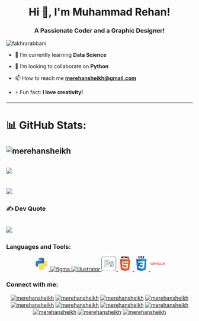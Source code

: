 <h1 align="center">Hi 👋, I'm Muhammad Rehan!</h1>
<h3 align="center">A Passionate Coder and a Graphic Designer!</h3>

<p align="left"> <img src="https://komarev.com/ghpvc/?username=merehansheikh&label=Profile%20views&color=0e75b6&style=flat" alt="fakhrarabbani" /> </p>

- 🌱 I’m currently learning **Data Science**

- 👯 I’m looking to collaborate on **Python**

- 📫 How to reach me **merehansheikh@gmail.com**

- ⚡ Fun fact: **I love creativity!**

---
# 📊 GitHub Stats:
![merehansheikh](https://github-readme-stats.vercel.app/api?username=merehansheikh&theme=midnight-purple&include_all_commits=true&count_private=true&show_icons=true&locale=en)<br/>
---
![](https://github-readme-streak-stats.herokuapp.com/?user=merehansheikh&theme=radical&hide_border=false)<br/>
---
![](https://github-readme-stats.vercel.app/api/top-langs?username=merehansheikh&theme=midnight-purple&hide_border=false&include_all_commits=true&count_private=true&layout=compact)
---
### ✍️ Dev Quote
![](https://quotes-github-readme.vercel.app/api?type=horizontal&theme=radical)
---
<h3 align="left">Languages and Tools:</h3>
<p align="center"> 
  <a href="https://www.python.org" target="_blank" rel="noreferrer"> <img src="https://raw.githubusercontent.com/devicons/devicon/master/icons/python/python-original.svg" alt="python" width="40" height="40"/> </a> 
  <a href="https://www.figma.com/" target="_blank" rel="noreferrer"> <img src="https://www.vectorlogo.zone/logos/figma/figma-icon.svg" alt="figma" width="40" height="40"/> </a> 
  <a href="https://www.adobe.com/in/products/illustrator.html" target="_blank" rel="noreferrer"> <img src="https://www.vectorlogo.zone/logos/adobe_illustrator/adobe_illustrator-icon.svg" alt="illustrator" width="40" height="40"/> </a> 
  <a href="https://www.photoshop.com/en" target="_blank" rel="noreferrer"> <img src="https://raw.githubusercontent.com/devicons/devicon/master/icons/photoshop/photoshop-line.svg" alt="photoshop" width="40" height="40"/> </a> 
  <a href="https://www.w3.org/html/" target="_blank" rel="noreferrer"> <img src="https://raw.githubusercontent.com/devicons/devicon/master/icons/html5/html5-original-wordmark.svg" alt="html5" width="40" height="40"/> </a> 
  <a href="https://www.w3schools.com/css/" target="_blank" rel="noreferrer"> <img src="https://raw.githubusercontent.com/devicons/devicon/master/icons/css3/css3-original-wordmark.svg" alt="css3" width="40" height="40"/> </a>
  <a href="https://www.oracle.com/" target="_blank" rel="noreferrer"> <img src="https://raw.githubusercontent.com/devicons/devicon/master/icons/oracle/oracle-original.svg" alt="oracle" width="40" height="40"/> </a> 
  
 </p> 
  
<h3 align="left">Connect with me:</h3>
<p align="center">
<a href="https://linkedin.com/in/merehansheikh" target="blank"><img align="center" src="https://raw.githubusercontent.com/rahuldkjain/github-profile-readme-generator/master/src/images/icons/Social/linked-in-alt.svg" alt="merehansheikh" height="30" width="40" /></a>
<a href="https://instagram.com/merehansheikh" target="blank"><img align="center" src="https://raw.githubusercontent.com/rahuldkjain/github-profile-readme-generator/master/src/images/icons/Social/instagram.svg" alt="merehansheikh" height="30" width="40" /></a>
<a href="https://fb.com/merehansheikh" target="blank"><img align="center" src="https://raw.githubusercontent.com/rahuldkjain/github-profile-readme-generator/master/src/images/icons/Social/facebook.svg" alt="merehansheikh" height="30" width="40" /></a>
<a href="https://www.behance.net/merehansheikh" target="blank"><img align="center" src="https://raw.githubusercontent.com/rahuldkjain/github-profile-readme-generator/master/src/images/icons/Social/behance.svg" alt="merehansheikh" height="30" width="40" /></a>
<a href="https://dribbble.com/merehansheikh" target="blank"><img align="center" src="https://raw.githubusercontent.com/rahuldkjain/github-profile-readme-generator/master/src/images/icons/Social/dribbble.svg" alt="merehansheikh" height="30" width="40" /></a>
<a href="https://kaggle.com/merehansheikh" target="blank"><img align="center" src="https://raw.githubusercontent.com/rahuldkjain/github-profile-readme-generator/master/src/images/icons/Social/kaggle.svg" alt="merehansheikh" height="30" width="40" /></a>
<a href="https://stackoverflow.com/users/merehansheikh" target="blank"><img align="center" src="https://raw.githubusercontent.com/rahuldkjain/github-profile-readme-generator/master/src/images/icons/Social/stack-overflow.svg" alt="merehansheikh" height="30" width="40" /></a>
<a href="https://www.hackerrank.com/merehansheikh" target="blank"><img align="center" src="https://raw.githubusercontent.com/rahuldkjain/github-profile-readme-generator/master/src/images/icons/Social/hackerrank.svg" alt="merehansheikh" height="30" width="40" /></a>
<a href="https://codeforces.com/profile/merehansheikh" target="blank"><img align="center" src="https://raw.githubusercontent.com/rahuldkjain/github-profile-readme-generator/master/src/images/icons/Social/codeforces.svg" alt="merehansheikh" height="30" width="40" /></a>
<a href="https://www.leetcode.com/merehansheikh" target="blank"><img align="center" src="https://raw.githubusercontent.com/rahuldkjain/github-profile-readme-generator/master/src/images/icons/Social/leet-code.svg" alt="merehansheikh" height="30" width="40" /></a>
<a href="https://twitter.com/merehansheikh" target="blank"><img align="center" src="https://raw.githubusercontent.com/rahuldkjain/github-profile-readme-generator/master/src/images/icons/Social/twitter.svg" alt="merehansheikh" height="30" width="40" /></a>
</p>

<br>
